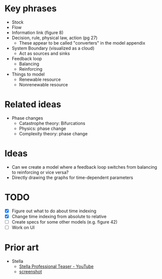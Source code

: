 # Key phrases
- Stock
- Flow
- Information link (figure 8)
- Decision, rule, physical law, action (pg 27)
  - These appear to be called "converters" in the model appendix
- System Boundary (visualized as a cloud)
  - Act as sources and sinks
- Feedback loop
  - Balancing
  - Reinforcing
- Things to model
  - Renewable resource
  - Nonrenewable resource

# Related ideas
- Phase changes
  - Catastrophe theory: Bifurcations
  - Physics: phase change
  - Complexity theory: phase change

# Ideas
- Can we create a model where a feedback loop switches from balancing to reinforcing or vice versa?
- Directly drawing the graphs for time-dependent parameters

# TODO
- [x] Figure out what to do about time indexing
- [x] Change time indexing from absolute to relative
- [ ] Create specs for some other models (e.g. figure 42)
- [ ] Work on UI

# Prior art
- Stella
  - [Stella Professional Teaser - YouTube](https://youtu.be/n0cMVfc59IQ?t=2)
  - [screenshot](https://iseesystems.com/images/products/stella-professional-product-monitor.png)
